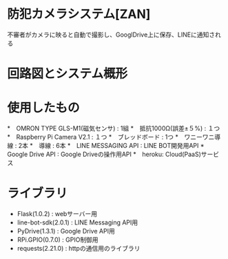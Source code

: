 # 防犯カメラシステム[ZAN]

不審者がカメラに映ると自動で撮影し、GooglDrive上に保存、LINEに通知される

# 回路図とシステム概形



# 使用したもの

*　OMRON TYPE GLS-M1(磁気センサ)  :  1組
*　抵抗1000Ω(誤差±５%)   : １つ
*　Raspberry Pi Camera V2.1  :  １つ
*　ブレッドボード  :  1つ
*　ワニーワニ導線  :  2本
*　導線 : 6本
*　LINE MESSAGING API : LINE BOT開発用API
*　Google Drive API : Google Driveの操作用API
*　heroku: Cloud(PaaS)サービス

# ライブラリ
* Flask(1.0.2) : webサーバー用
* line-bot-sdk(2.0.1) : LINE Messaging API用 
* PyDrive(1.3.1) : Google Drive API用
* RPi.GPIO(0.7.0) : GPIO制御用
* requests(2.21.0) : httpの通信用のライブラリ


